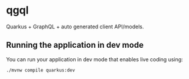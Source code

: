 # qgql

Quarkus + GraphQL + auto generated client API/models.


## Running the application in dev mode

You can run your application in dev mode that enables live coding using:
```shell script
./mvnw compile quarkus:dev
```
